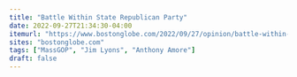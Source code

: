 ```yaml
---
title: "Battle Within State Republican Party"
date: 2022-09-27T21:34:30-04:00
itemurl: "https://www.bostonglobe.com/2022/09/27/opinion/battle-within-state-republican-party/"
sites: "bostonglobe.com"
tags: ["MassGOP", "Jim Lyons", "Anthony Amore"]
draft: false
---
```


